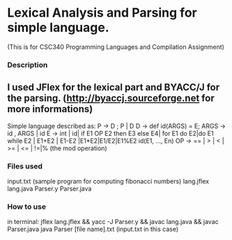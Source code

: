 # Lexical Analysis and Parsing for simple language.

(This is for CSC340 Programming Languages and Compilation Assignment)

### Description

I used JFlex for the lexical part and BYACC/J for the parsing.
(http://byaccj.sourceforge.net for more informations)
-------------
Simple language described as:
P -> D ; P | D
D -> def id(ARGS) = E;
ARGS -> id , ARGS | id
E -> int | id| if E1 OP E2 then E3 else E4| for E1 do E2|do E1 while E2
	| E1+E2 | E1-E2 |E1*E2|E1/E2|E1%E2 id(E1, ..., En)
OP -> == | > | < | >= | <= | !=|%  (the mod operation)



### Files used
input.txt (sample program for computing fibonacci numbers)
lang.jflex
lang.java
Parser.y
Parser.java

### How to use
in terminal:
jflex lang.jflex  && yacc -J Parser.y && javac lang.java && javac Parser.java
java Parser [file name].txt (input.txt in this case)



